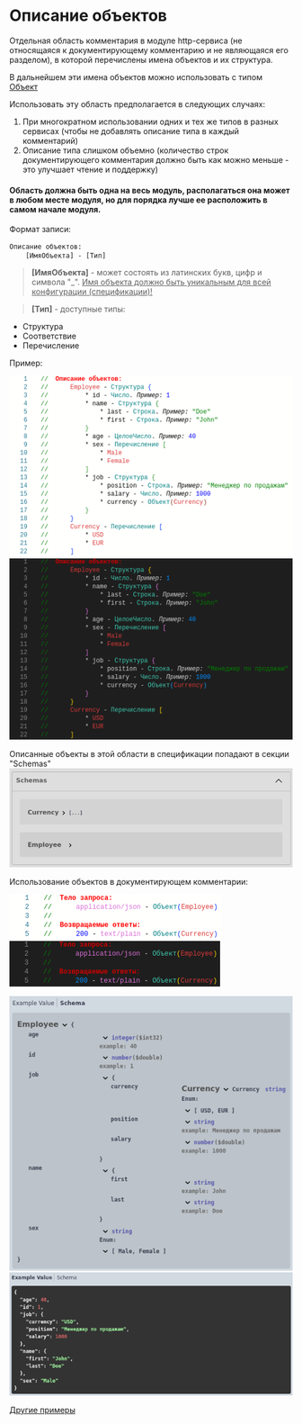 # Описание объектов

Отдельная область комментария в модуле http-сервиса (не относящаяся к документирующему комментарию и не являющаяся его разделом), в которой перечислены имена объектов и их структура. 

В дальнейшем эти имена объектов можно использовать с типом [Объект](../Типы/types/Сложные%20типы.md)

Использовать эту область предполагается в следующих случаях:

1. При многократном использовании одних и тех же типов в разных сервисах (чтобы не добавлять описание типа в каждый комментарий)
2. Описание типа слишком объемно (количество строк документирующего комментария должно быть как можно меньше - это улучшает чтение и поддержку)

#### Область должна быть одна на весь модуль, располагаться она может в любом месте модуля, но для порядка лучше ее расположить в самом начале модуля.

Формат записи:

```
Описание объектов:
    [ИмяОбъекта] - [Тип]
```
> **[ИмяОбъекта]** - может состоять из латинских букв, цифр и символа "_". <u>Имя объекта должно быть уникальным для всей конфигурации (спецификации)!</u>

> **[Тип]** - доступные типы:
- Структура 
- Соответствие
- Перечисление

Пример:

![object_desc_code](./images/object_desc_light.png#gh-light-mode-only) ![object_desc_code](./images/object_desc_dark.png#gh-dark-mode-only)

Описанные объекты в этой области в спецификации попадают в секции "Schemas"
![object_desc_components](./images/object_desc_components.png)

Использование объектов в документирующем комментарии:

![object_desc_comment](./images/object_desc_comment_light.png#gh-light-mode-only) ![object_desc_comment](./images/object_desc_comment_dark.png#gh-dark-mode-only)

![object_desc_schema](./images/object_desc_schema.png) ![object_desc_example](./images/object_desc_example.png) 

[Другие примеры](../../examples/EDT/src/HTTPServices/ContentTypes/Module.bsl)
